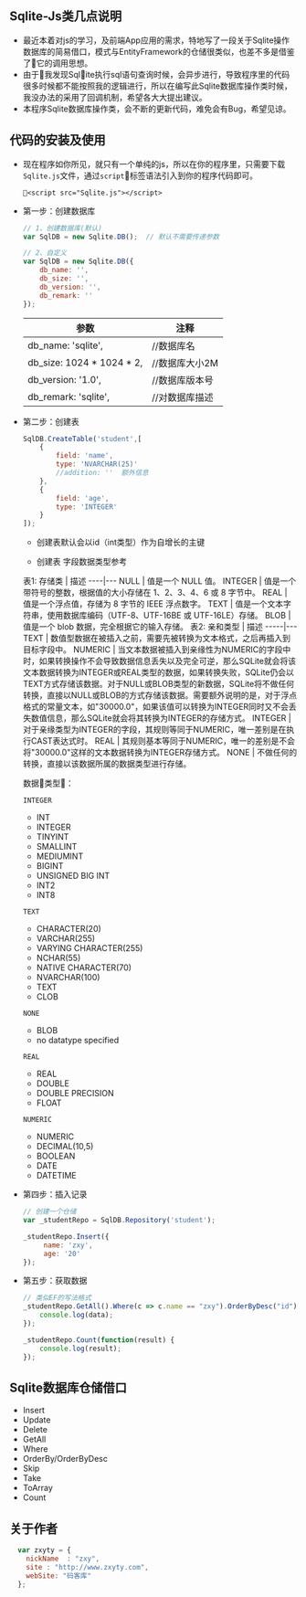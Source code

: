 ## Sqlite-Js类几点说明
* 最近本着对js的学习，及前端App应用的需求，特地写了一段关于Sqlite操作数据库的简易借口，模式与EntityFramework的仓储很类似，也差不多是借鉴了它的调用思想。
* 由于我发现Sqlite执行sql语句查询时候，会异步进行，导致程序里的代码很多时候都不能按照我的逻辑进行，所以在编写此Sqlite数据库操作类时候，我没办法的采用了回调机制，希望各大大提出建议。
* 本程序Sqlite数据库操作类，会不断的更新代码，难免会有Bug，希望见谅。
## 代码的安装及使用
* 现在程序如你所见，就只有一个单纯的js，所以在你的程序里，只需要下载`Sqlite.js`文件，通过`script`标签语法引入到你的程序代码即可。
    ```html
    <script src="Sqlite.js"></script>
    ```
* 第一步：创建数据库
    ```javascript
    // 1、创建数据库(默认)
    var SqlDB = new Sqlite.DB();  // 默认不需要传递参数
    
    // 2、自定义
    var SqlDB = new Sqlite.DB({
        db_name: '',
        db_size: '',
        db_version: '',
        db_remark: ''
    });
    ```
    参数     | 注释
    ------- | -------
    db_name: 'sqlite', | //数据库名
    db_size: 1024 * 1024 * 2, | //数据库大小2M
    db_version: '1.0', | //数据库版本号
    db_remark: 'sqlite', | //对数据库描述

* 第二步：创建表
    ```javascript
    SqlDB.CreateTable('student',[
        {
            field: 'name',
            type: 'NVARCHAR(25)'
            //addition: ''  额外信息
        },
        {
            field: 'age',
            type: 'INTEGER'
        }
    ]);
    ```
    * 创建表默认会以id（int类型）作为自增长的主键

    * 创建表 字段数据类型参考

    表1:
    存储类 | 描述
    ----|---
    NULL | 值是一个 NULL 值。
    INTEGER | 值是一个带符号的整数，根据值的大小存储在 1、2、3、4、6 或 8 字节中。
    REAL | 值是一个浮点值，存储为 8 字节的 IEEE 浮点数字。
    TEXT | 值是一个文本字符串，使用数据库编码（UTF-8、UTF-16BE 或 UTF-16LE）存储。
    BLOB | 值是一个 blob 数据，完全根据它的输入存储。
    表2:
    亲和类型 | 描述
    -----|---
    TEXT | 数值型数据在被插入之前，需要先被转换为文本格式，之后再插入到目标字段中。
    NUMERIC | 当文本数据被插入到亲缘性为NUMERIC的字段中时，如果转换操作不会导致数据信息丢失以及完全可逆，那么SQLite就会将该文本数据转换为INTEGER或REAL类型的数据，如果转换失败，SQLite仍会以TEXT方式存储该数据。对于NULL或BLOB类型的新数据，SQLite将不做任何转换，直接以NULL或BLOB的方式存储该数据。需要额外说明的是，对于浮点格式的常量文本，如"30000.0"，如果该值可以转换为INTEGER同时又不会丢失数值信息，那么SQLite就会将其转换为INTEGER的存储方式。
    INTEGER | 对于亲缘类型为INTEGER的字段，其规则等同于NUMERIC，唯一差别是在执行CAST表达式时。
    REAL | 其规则基本等同于NUMERIC，唯一的差别是不会将"30000.0"这样的文本数据转换为INTEGER存储方式。
    NONE | 不做任何的转换，直接以该数据所属的数据类型进行存储。

  数据类型：

    `INTEGER`
    *   INT
    *   INTEGER
    *   TINYINT
    *   SMALLINT
    *   MEDIUMINT
    *   BIGINT
    *   UNSIGNED BIG INT
    *   INT2
    *   INT8
    
    `TEXT`
    *   CHARACTER(20)
    *   VARCHAR(255)
    *   VARYING CHARACTER(255)
    *   NCHAR(55)
    *   NATIVE CHARACTER(70)
    *   NVARCHAR(100)
    *   TEXT
    *   CLOB

    `NONE`
    *   BLOB
    *   no datatype specified

    `REAL`
    *   REAL
    *   DOUBLE
    *   DOUBLE PRECISION
    *   FLOAT

    `NUMERIC`
    *   NUMERIC
    *   DECIMAL(10,5)
    *   BOOLEAN
    *   DATE
    *   DATETIME

* 第四步：插入记录
    ```javascript
    // 创建一个仓储
    var _studentRepo = SqlDB.Repository('student');

    _studentRepo.Insert({
         name: 'zxy',
         age: '20'
    });
    ```
* 第五步：获取数据
    ```javascript
    // 类似EF的写法格式
    _studentRepo.GetAll().Where(c => c.name == "zxy").OrderByDesc("id").ToArray(function(data){
        console.log(data);
    });

    _studentRepo.Count(function(result) {
        console.log(result);
    });
    ```

## Sqlite数据库仓储借口
* Insert
* Update
* Delete
* GetAll
* Where
* OrderBy/OrderByDesc
* Skip
* Take
* ToArray
* Count

## 关于作者
```javascript
  var zxyty = {
    nickName  : "zxy",
    site : "http://www.zxyty.com",
    webSite: "码客库"
  };
```
